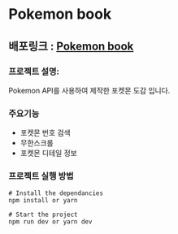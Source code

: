 # Pokemon book
## 배포링크 : [Pokemon book](https://pokemon-books.netlify.app/)

### 프로젝트 설명: 
Pokemon API를 사용하여 제작한 포켓몬 도감 입니다.
  

### 주요기능 
- 포켓몬 번호 검색
- 무한스크롤 
- 포켓몬 디테일 정보

### 프로젝트 실행 방법
  ```
# Install the dependancies
npm install or yarn

# Start the project
npm run dev or yarn dev
  ```

